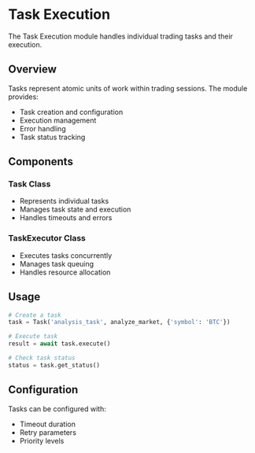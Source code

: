 # Task Execution

The Task Execution module handles individual trading tasks and their execution.

## Overview

Tasks represent atomic units of work within trading sessions. The module provides:

- Task creation and configuration
- Execution management
- Error handling
- Task status tracking

## Components

### Task Class
- Represents individual tasks
- Manages task state and execution
- Handles timeouts and errors

### TaskExecutor Class
- Executes tasks concurrently
- Manages task queuing
- Handles resource allocation

## Usage

```python
# Create a task
task = Task('analysis_task', analyze_market, {'symbol': 'BTC'})

# Execute task
result = await task.execute()

# Check task status
status = task.get_status()
```

## Configuration

Tasks can be configured with:
- Timeout duration
- Retry parameters
- Priority levels